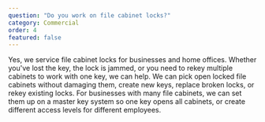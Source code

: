 ```yaml
---
question: "Do you work on file cabinet locks?"
category: Commercial
order: 4
featured: false
---
```


Yes, we service file cabinet locks for businesses and home offices. Whether you've lost the key, the lock is jammed, or you need to rekey multiple cabinets to work with one key, we can help. We can pick open locked file cabinets without damaging them, create new keys, replace broken locks, or rekey existing locks. For businesses with many file cabinets, we can set them up on a master key system so one key opens all cabinets, or create different access levels for different employees.
